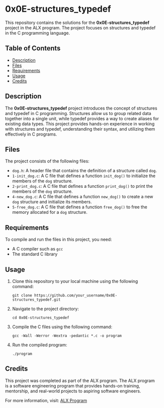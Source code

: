 # 0x0E-structures_typedef

This repository contains the solutions for the **0x0E-structures_typedef** project in the ALX program. The project focuses on structures and typedef in the C programming language.

## Table of Contents

- [Description](#description)
- [Files](#files)
- [Requirements](#requirements)
- [Usage](#usage)
- [Credits](#credits)

## Description

The **0x0E-structures_typedef** project introduces the concept of structures and typedef in C programming. Structures allow us to group related data together into a single unit, while typedef provides a way to create aliases for existing data types. This project provides hands-on experience in working with structures and typedef, understanding their syntax, and utilizing them effectively in C programs.

## Files

The project consists of the following files:

- `dog.h`: A header file that contains the definition of a structure called `dog`.
- `1-init_dog.c`: A C file that defines a function `init_dog()` to initialize the members of the `dog` structure.
- `2-print_dog.c`: A C file that defines a function `print_dog()` to print the members of the `dog` structure.
- `4-new_dog.c`: A C file that defines a function `new_dog()` to create a new `dog` structure and initialize its members.
- `5-free_dog.c`: A C file that defines a function `free_dog()` to free the memory allocated for a `dog` structure.

## Requirements

To compile and run the files in this project, you need:

- A C compiler such as `gcc`
- The standard C library

## Usage

1. Clone this repository to your local machine using the following command:

   ```
   git clone https://github.com/your_username/0x0E-structures_typedef.git
   ```

2. Navigate to the project directory:

   ```
   cd 0x0E-structures_typedef
   ```

3. Compile the C files using the following command:

   ```
   gcc -Wall -Werror -Wextra -pedantic *.c -o program
   ```

4. Run the compiled program:

   ```
   ./program
   ```

## Credits

This project was completed as part of the ALX program. The ALX program is a software engineering program that provides hands-on training, mentorship, and real-world projects to aspiring software engineers.

For more information, visit: [ALX Program](https://www.alxprogram.com/)
